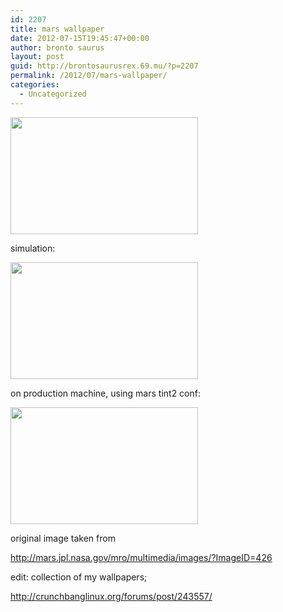 ```yaml
---
id: 2207
title: mars wallpaper
date: 2012-07-15T19:45:47+00:00
author: bronto saurus
layout: post
guid: http://brontosaurusrex.69.mu/?p=2207
permalink: /2012/07/mars-wallpaper/
categories:
  - Uncategorized
---
```

[<img src="http://brontosaurusrex.69.mu/wp-content/uploads/2012/07/mars2bw-300x187.png" alt="" title="mars2bw" width="300" height="187" class="aligncenter size-medium wp-image-2208" />](http://brontosaurusrex.69.mu/wp-content/uploads/2012/07/mars2bw.png)
  
simulation:
  
[<img src="http://brontosaurusrex.69.mu/wp-content/uploads/2012/07/mars-300x187.png" alt="" title="mars" width="300" height="187" class="aligncenter size-medium wp-image-2211" />](http://brontosaurusrex.69.mu/wp-content/uploads/2012/07/mars.png)
  
on production machine, using mars tint2 conf:
  
[<img src="http://brontosaurusrex.69.mu/wp-content/uploads/2012/07/production_mars-300x187.png" alt="" title="production_mars" width="300" height="187" class="aligncenter size-medium wp-image-2221" />](http://brontosaurusrex.69.mu/wp-content/uploads/2012/07/production_mars.png)

original image taken from
  
http://mars.jpl.nasa.gov/mro/multimedia/images/?ImageID=426

edit: collection of my wallpapers;
  
<http://crunchbanglinux.org/forums/post/243557/>